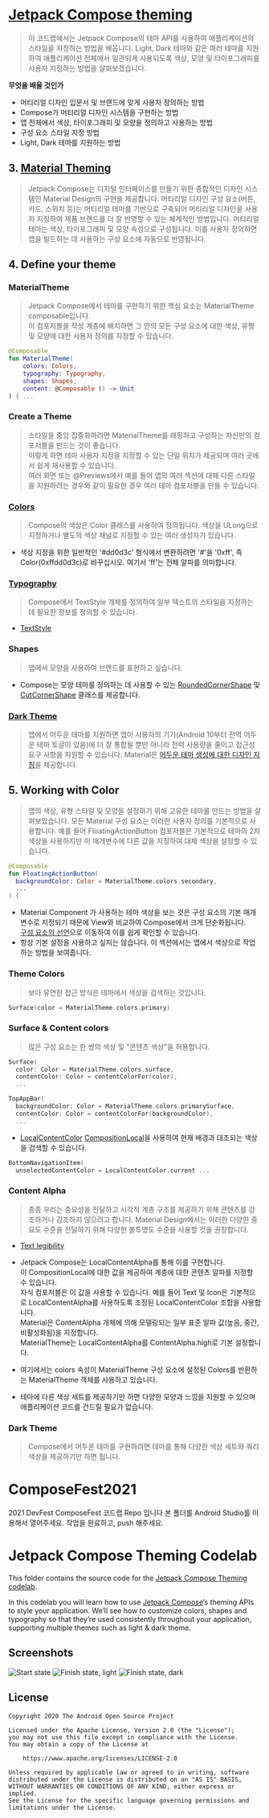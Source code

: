 # [Jetpack Compose theming](https://developer.android.com/codelabs/jetpack-compose-theming?authuser=4&continue=https%3A%2F%2Fdeveloper.android.com%2Fcourses%2Fpathways%2Fcompose%3Fhl%3Den%26authuser%3D4%23codelab-https%3A%2F%2Fdeveloper.android.com%2Fcodelabs%2Fjetpack-compose-theming&hl=en#0)
> 이 코드랩에서는 Jetpack Compose의 테마 API를 사용하여 애플리케이션의 스타일을 지정하는 방법을 배웁니다.
Light, Dark 테마와 같은 여러 테마를 지원하여 애플리케이션 전체에서 일관되게 사용되도록 색상, 모양 및 타이포그래피를 사용자 지정하는 방법을 살펴보겠습니다.

**무엇을 배울 것인가**
- 머티리얼 디자인 입문서 및 브랜드에 맞게 사용자 정의하는 방법
- Compose가 머티리얼 디자인 시스템을 구현하는 방법
- 앱 전체에서 색상, 타이포그래피 및 모양을 정의하고 사용하는 방법
- 구성 요소 스타일 지정 방법
- Light, Dark 테마를 지원하는 방법

## 3. [Material Theming](https://material.io/design/introduction#principles)
> Jetpack Compose는 디지털 인터페이스를 만들기 위한 종합적인 디자인 시스템인 Material Design의 구현을 제공합니다.
머티리얼 디자인 구성 요소(버튼, 카드, 스위치 등)는 머티리얼 테마를 기반으로 구축되어 머티리얼 디자인을 사용자 지정하여 제품 브랜드를 더 잘 반영할 수 있는 체계적인 방법입니다.
머티리얼 테마는 색상, 타이포그래피 및 모양 속성으로 구성됩니다. 이를 사용자 정의하면 앱을 빌드하는 데 사용하는 구성 요소에 자동으로 반영됩니다.

## 4. Define your theme

### MaterialTheme
> Jetpack Compose에서 테마를 구현하기 위한 핵심 요소는 MaterialTheme composable입니다. \
  이 컴포저블을 작성 계층에 배치하면 그 안의 모든 구성 요소에 대한 색상, 유형 및 모양에 대한 사용자 정의를 지정할 수 있습니다.

```kotlin
@Composable
fun MaterialTheme(
    colors: Colors,
    typography: Typography,
    shapes: Shapes,
    content: @Composable () -> Unit
) { ...
```

### Create a Theme
> 스타일을 중앙 집중화하려면 MaterialTheme를 래핑하고 구성하는 자신만의 컴포저블을 만드는 것이 좋습니다. \
  이렇게 하면 테마 사용자 지정을 지정할 수 있는 단일 위치가 제공되며 여러 곳에서 쉽게 재사용할 수 있습니다. \
  여러 화면 또는 @Previews에서 예를 들어 앱의 여러 섹션에 대해 다른 스타일을 지원하려는 경우와 같이 필요한 경우 여러 테마 컴포저블을 만들 수 있습니다.

### [Colors](https://developer.android.com/reference/kotlin/androidx/compose/ui/graphics/Color.html?authuser=4)
> Compose의 색상은 Color 클래스를 사용하여 정의됩니다. 색상을 ULong으로 지정하거나 별도의 색상 채널로 지정할 수 있는 여러 생성자가 있습니다.

- 색상 지정을 위한 일반적인 '#dd0d3c' 형식에서 변환하려면 '#'을 '0xff', 즉 Color(0xffdd0d3c)로 바꾸십시오. 여기서 'ff'는 전체 알파를 의미합니다.

### [Typography](https://developer.android.com/reference/kotlin/androidx/compose/material/Typography?authuser=4)
> Compose에서 TextStyle 개체를 정의하여 일부 텍스트의 스타일을 지정하는 데 필요한 정보를 정의할 수 있습니다.

- [TextStyle](https://developer.android.com/reference/kotlin/androidx/compose/ui/text/TextStyle?authuser=4)

### Shapes
> 앱에서 모양을 사용하여 브랜드를 표현하고 싶습니다.

- Compose는 모양 테마를 정의하는 데 사용할 수 있는 [RoundedCornerShape](https://developer.android.com/reference/kotlin/androidx/compose/foundation/shape/RoundedCornerShape?authuser=4) 및 [CutCornerShape](https://developer.android.com/reference/kotlin/androidx/compose/foundation/shape/CutCornerShape?authuser=4) 클래스를 제공합니다.

### [Dark Theme](https://developer.android.com/guide/topics/ui/look-and-feel/darktheme?authuser=4)
> 앱에서 어두운 테마를 지원하면 앱이 사용자의 기기(Android 10부터 전역 어두운 테마 토글이 있음)에 더 잘 통합될 뿐만 아니라 전력 사용량을 줄이고 접근성 요구 사항을 지원할 수 있습니다.
Material은 [어두운 테마 생성에 대한 디자인 지침](https://material.io/design/color/dark-theme.html#usage)을 제공합니다.


## 5. Working with Color
> 앱의 색상, 유형 스타일 및 모양을 설정하기 위해 고유한 테마를 만드는 방법을 살펴보았습니다.
모든 Material 구성 요소는 이러한 사용자 정의를 기본적으로 사용합니다.
예를 들어 FloatingActionButton 컴포저블은 기본적으로 테마의 2차 색상을 사용하지만 이 매개변수에 다른 값을 지정하여 대체 색상을 설정할 수 있습니다.

```kotlin
@Composable
fun FloatingActionButton(
  backgroundColor: Color = MaterialTheme.colors.secondary,
  ...
) {
```

- Material Component 가 사용하는 테마 색상을 보는 것은 구성 요소의 기본 매개변수로 지정되기 때문에 View와 비교하여 Compose에서 크게 단순화됩니다. \
  [구성 요소의 선언](https://www.jetbrains.com/help/idea/navigating-through-the-source-code.html#go_to_declaration)으로 이동하여 이를 쉽게 확인할 수 있습니다.
- 항상 기본 설정을 사용하고 싶지는 않습니다. 이 섹션에서는 앱에서 색상으로 작업하는 방법을 보여줍니다.

### Theme Colors
> 보다 유연한 접근 방식은 테마에서 색상을 검색하는 것입니다.

```kotlin
Surface(color = MaterialTheme.colors.primary)
```

### Surface & Content colors
> 많은 구성 요소는 한 쌍의 색상 및 "콘텐츠 색상"을 허용합니다.

```kotlin
Surface(
  color: Color = MaterialTheme.colors.surface,
  contentColor: Color = contentColorFor(color),
  ...

TopAppBar(
  backgroundColor: Color = MaterialTheme.colors.primarySurface,
  contentColor: Color = contentColorFor(backgroundColor),
  ...
```

- [LocalContentColor](https://developer.android.com/reference/kotlin/androidx/compose/material/package-summary?authuser=4#LocalContentColor()) [CompositionLocal](https://developer.android.com/reference/kotlin/androidx/compose/runtime/CompositionLocal?authuser=4)을 사용하여 현재 배경과 대조되는 색상을 검색할 수 있습니다.

```kotlin
BottomNavigationItem(
  unselectedContentColor = LocalContentColor.current ...
```

### Content Alpha
> 종종 우리는 중요성을 전달하고 시각적 계층 구조를 제공하기 위해 콘텐츠를 강조하거나 강조하지 않으려고 합니다. Material Design에서는 이러한 다양한 중요도 수준을 전달하기 위해 다양한 불투명도 수준을 사용할 것을 권장합니다.

- [Text legibility](https://material.io/design/color/text-legibility.html#legibility-standards)
- Jetpack Compose는 LocalContentAlpha를 통해 이를 구현합니다. \
  이 CompositionLocal에 대한 값을 제공하여 계층에 대한 콘텐츠 알파를 지정할 수 있습니다. \
  자식 컴포저블은 이 값을 사용할 수 있습니다. 예를 들어 Text 및 Icon은 기본적으로 LocalContentAlpha를 사용하도록 조정된 LocalContentColor 조합을 사용합니다. \
  Material은 ContentAlpha 개체에 의해 모델링되는 일부 표준 알파 값(높음, 중간, 비활성화됨)을 지정합니다. \
  MaterialTheme는 LocalContentAlpha를 ContentAlpha.high로 기본 설정합니다.

- 여기에서는 colors 속성이 MaterialTheme 구성 요소에 설정된 Colors를 반환하는 MaterialTheme 객체를 사용하고 있습니다.
- 테마에 다른 색상 세트를 제공하기만 하면 다양한 모양과 느낌을 지원할 수 있으며 애플리케이션 코드를 건드릴 필요가 없습니다.

### Dark Theme
> Compose에서 어두운 테마를 구현하려면 테마를 통해 다양한 색상 세트와 쿼리 색상을 제공하기만 하면 됩니다.


# ComposeFest2021
2021 DevFest ComposeFest 코드랩 Repo 입니다
본 폴더를 Android Studio를 이용해서 열어주세요.
작업을 완료하고, push 해주세요.

# Jetpack Compose Theming Codelab

This folder contains the source code for the [Jetpack Compose Theming codelab](https://developer.android.com/codelabs/jetpack-compose-theming).

In this codelab you will learn how to use [Jetpack Compose](https://developer.android.com/jetpack/compose)’s theming APIs to style your application. We’ll see how to customize colors, shapes and typography so that they’re used consistently throughout your application, supporting multiple themes such as light & dark theme.

## Screenshots

![Start state](screenshots/start.png "Before: unstyled app")
![Finish state, light](screenshots/finish_light.png "After: styled app")
![Finish state, dark](screenshots/finish_dark.png "After: dark theme")

## License

```
Copyright 2020 The Android Open Source Project

Licensed under the Apache License, Version 2.0 (the "License");
you may not use this file except in compliance with the License.
You may obtain a copy of the License at

    https://www.apache.org/licenses/LICENSE-2.0

Unless required by applicable law or agreed to in writing, software
distributed under the License is distributed on an "AS IS" BASIS,
WITHOUT WARRANTIES OR CONDITIONS OF ANY KIND, either express or implied.
See the License for the specific language governing permissions and
limitations under the License.
```
